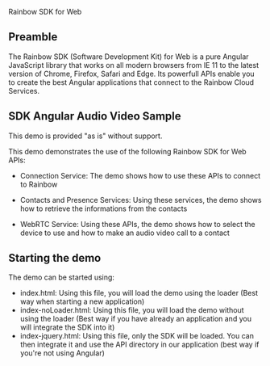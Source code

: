 Rainbow SDK for Web

Preamble
--------
The Rainbow SDK (Software Development Kit) for Web is a pure Angular JavaScript library that works on all modern browsers from IE 11 to the latest version of Chrome, Firefox, Safari and Edge. Its powerfull APIs enable you to create the best Angular applications that connect to the Rainbow Cloud Services.

SDK Angular Audio Video Sample
------------------------------

This demo is provided "as is" without support.

This demo demonstrates the use of the following Rainbow SDK for Web APIs:

- Connection Service: The demo shows how to use these APIs to connect to Rainbow

- Contacts and Presence Services: Using these services, the demo shows how to retrieve the informations from the contacts

- WebRTC Service: Using these APIs, the demo shows how to select the device to use and how to make an audio video call to a contact

Starting the demo
-----------------

The demo can be started using:
- index.html: Using this file, you will load the demo using the loader (Best way when starting a new application)
- index-noLoader.html: Using this file, you will load the demo without using the loader (Best way if you have already an application and you will integrate the SDK into it)
- index-jquery.html: Using this file, only the SDK will be loaded. You can then integrate it and use the API directory in our application (best way if you're not using Angular)
